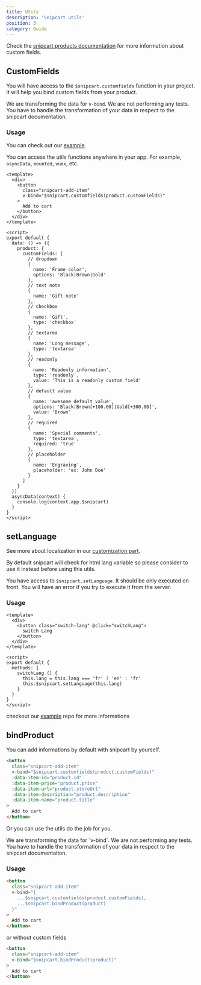 ```yaml
---
title: Utils
description: 'Snipcart utils'
position: 3
category: Guide
---
```


Check the [snipcart products documentation](https://docs.snipcart.com/v3/setup/products) for more information about custom fields.

## CustomFields

You will have access to the `$snipcart.customfields` function in your project. It will help you bind custom fields from your product.

<alert type="warning">

  We are transforming the data for `v-bind`. We are not performing any tests.
  You have to handle the transformation of your data in respect to the snipcart documentation.

</alert>

### Usage

You can check out our [example](https://github.com/nuxt-community/nuxt-snipcart/tree/master/example).

<alert type="info">

  You can access the utils functions anywhere in your app. For example, `asyncData`, `mounted`, `vuex`, etc.

</alert>

```vue
<template>
  <div>
    <button
      class="snipcart-add-item"
      v-bind="$snipcart.customfields(product.customFields)"
    >
      Add to cart
    </button>
  </div>
</template>

<script>
export default {
  data: () => ({
    product: {
      customFields: [
        // dropdown
        {
          name: 'Frame color',
          options: 'Black|Brown|Gold'
        },
        // text note
        {
          name: 'Gift note'
        },
        // checkbox
        {
          name: 'Gift',
          type: 'checkbox'
        },
        // textarea
        {
          name: 'Long message',
          type: 'textarea'
        },
        // readonly
        {
          name: 'Readonly information',
          type: 'readonly',
          value: 'This is a readonly custom field'
        },
        // default value
        {
          name: 'awesome default value',
          options: 'Black|Brown[+100.00]|Gold[+300.00]',
          value: 'Brown'
        },
        // required
        {
          name: 'Special comments',
          type: 'textarea',
          required: 'true'
        },
        // placeholder
        {
          name: 'Engraving',
          placeholder: 'ex: John Doe'
        }
      ]
    }
  })
  asyncData(context) {
    console.log(context.app.$snipcart)
  }
}
</script>
```


## setLanguage

See more about localization in our [customization part](customization#customize-locales).

By default snipcart will check for html lang variable so please consider to use it instead before using this utils.

You have access to `$snipcart.setLanguage`. It should be only executed on front. You will have an error if you try to execute it from the server.

### Usage

```vue
<template>
  <div>
    <button class="switch-lang" @click="switchLang">
      switch Lang
    </button>
  </div>
</template>

<script>
export default {
  methods: {
    switchLang () {
      this.lang = this.lang === 'fr' ? 'en' : 'fr'
      this.$snipcart.setLanguage(this.lang)
    }
  }
}
</script>
```

checkout our [example](https://github.com/nuxt-community/nuxt-snipcart/tree/master/example) repo for more informations


## bindProduct

You can add informations by default with snipcart by yourself.

```html
<button
  class="snipcart-add-item"
  v-bind="$snipcart.customfields(product.customFields)"
  :data-item-id="product.id"
  :data-item-price="product.price"
  :data-item-url="product.storeUrl"
  :data-item-description="product.description"
  :data-item-name="product.title"
>
  Add to cart
</button>
```
Or you can use the utils do the job for you.

<alert type="warning">
  We are transforming the data for `v-bind`. We are not performing any tests.
  You have to handle the transformation of your data in respect to the snipcart documentation.
</alert>

### Usage

```html
<button
  class="snipcart-add-item"
  v-bind="{
    ...$snipcart.customfields(product.customFields),
    ...$snipcart.bindProduct(product)
  }"
>
  Add to cart
</button>
```

or without custom fields

```html
<button
  class="snipcart-add-item"
  v-bind="$snipcart.bindProduct(product)"
>
  Add to cart
</button>
```

